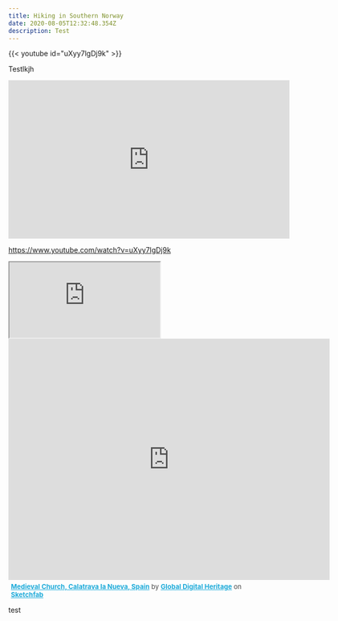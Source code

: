 ```yaml
---
title: Hiking in Southern Norway
date: 2020-08-05T12:32:48.354Z
description: Test
---
```

{{< youtube id="uXyy7lgDj9k" >}}



Testlkjh

<iframe width="560" height="315" src="https://www.youtube.com/embed/uXyy7lgDj9k" frameborder="0" allow="accelerometer; autoplay; encrypted-media; gyroscope; picture-in-picture" allowfullscreen></iframe>

<https://www.youtube.com/watch?v=uXyy7lgDj9k>

<iframe src="https://www.gpsvisualizer.com/display/20200805053731-42090-map.html" title="Hiking in Southern Norway"> width="800" height="800" </iframe>

<div class="sketchfab-embed-wrapper">
    <iframe title="A 3D model" width="640" height="480" src="https://sketchfab.com/models/171a047c08bc4dd588cca5ac744e8065/embed?autostart=1&amp;ui_controls=0&amp;ui_infos=0&amp;ui_inspector=0&amp;ui_stop=0&amp;ui_watermark=1&amp;ui_watermark_link=1" frameborder="0" allow="autoplay; fullscreen; vr" mozallowfullscreen="true" webkitallowfullscreen="true"></iframe>
    <p style="font-size: 13px; font-weight: normal; margin: 5px; color: #4A4A4A;">
        <a href="https://sketchfab.com/3d-models/medieval-church-calatrava-la-nueva-spain-171a047c08bc4dd588cca5ac744e8065?utm_medium=embed&utm_source=website&utm_campaign=share-popup" target="_blank" style="font-weight: bold; color: #1CAAD9;">Medieval Church, Calatrava la Nueva, Spain</a>
        by <a href="https://sketchfab.com/GlobalDigitalHeritage?utm_medium=embed&utm_source=website&utm_campaign=share-popup" target="_blank" style="font-weight: bold; color: #1CAAD9;">Global Digital Heritage</a>
        on <a href="https://sketchfab.com?utm_medium=embed&utm_source=website&utm_campaign=share-popup" target="_blank" style="font-weight: bold; color: #1CAAD9;">Sketchfab</a>
    </p>
</div>

test